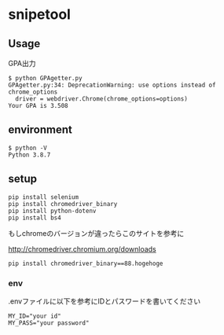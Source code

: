 # snipetool

## Usage

GPA出力

~~~
$ python GPAgetter.py
GPAgetter.py:34: DeprecationWarning: use options instead of chrome_options
  driver = webdriver.Chrome(chrome_options=options)
Your GPA is 3.508
~~~

## environment

~~~
$ python -V
Python 3.8.7
~~~

## setup

~~~
pip install selenium
pip install chromedriver_binary
pip install python-dotenv
pip install bs4
~~~

もしchromeのバージョンが違ったらこのサイトを参考に

http://chromedriver.chromium.org/downloads

~~~
pip install chromedriver_binary==88.hogehoge
~~~

### env

.envファイルに以下を参考にIDとパスワードを書いてください

~~~
MY_ID="your id"
MY_PASS="your password"
~~~
